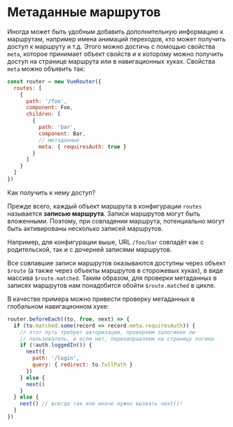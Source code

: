 # Метаданные маршрутов

Иногда может быть удобным добавить дополнительную информацию к маршрутам, например имена анимаций переходов, кто может получить доступ к маршруту и т.д. Этого можно достичь с помощью свойства `meta`, которое принимает объект свойств и к которому можно получить доступ на странице маршрута или в навигационных хуках. Свойства `meta` можно объявить так:

```js
const router = new VueRouter({
  routes: [
    {
      path: '/foo',
      component: Foo,
      children: [
        {
          path: 'bar',
          component: Bar,
          // метаданные
          meta: { requiresAuth: true }
        }
      ]
    }
  ]
})
```

Как получить к нему доступ?

Прежде всего, каждый объект маршрута в конфигурации `routes` называется **записью маршрута**. Записи маршрутов могут быть вложенными. Поэтому, при совпадении маршрута, потенциально могут быть активированы несколько записей маршрутов.

Например, для конфигурации выше, URL `/foo/bar` совпадёт как с родительской, так и с дочерней записями маршрутов.

Все совпавшие записи маршрутов оказываются доступны через объект `$route` (а также через объекты маршрутов в сторожевых хуках), в виде массива `$route.matched`. Таким образом, для проверки метаданных в записях маршрутов нам понадобится обойти `$route.matched` в цикле.

В качестве примера можно привести проверку метаданных в глобальном навигационном хуке:

```js
router.beforeEach((to, from, next) => {
  if (to.matched.some(record => record.meta.requiresAuth)) {
    // этот путь требует авторизации, проверяем залогинен ли
    // пользователь, и если нет, перенаправляем на страницу логина
    if (!auth.loggedIn()) {
      next({
        path: '/login',
        query: { redirect: to.fullPath }
      })
    } else {
      next()
    }
  } else {
    next() // всегда так или иначе нужно вызвать next()!
  }
})
```
